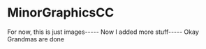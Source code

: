 # MinorGraphicsCC
For now, this is just images-----
Now I added more stuff-----
Okay Grandmas are done
